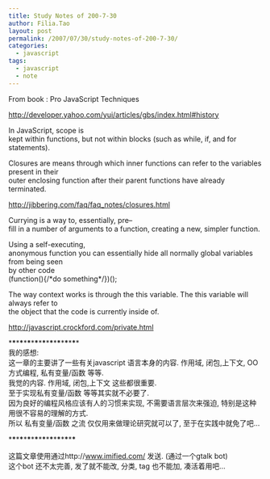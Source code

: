 ```yaml
---
title: Study Notes of 200-7-30
author: Filia.Tao
layout: post
permalink: /2007/07/30/study-notes-of-200-7-30/
categories:
  - javascript
tags:
  - javascript
  - note
---
```

From book : Pro JavaScript Techniques

http://developer.yahoo.com/yui/articles/gbs/index.html#history

In JavaScript, scope is  
kept within functions, but not within blocks (such as while, if, and for statements).

Closures are means through which inner functions can refer to the variables present in their  
outer enclosing function after their parent functions have already terminated.

http://jibbering.com/faq/faq_notes/closures.html

Currying is a way to, essentially, pre–  
fill in a number of arguments to a function, creating a new, simpler function.

Using a self-executing,  
anonymous function you can essentially hide all normally global variables from being seen  
by other code  
(function(){/\*do something\*/})();

The way context works is through the this variable. The this variable will always refer to  
the object that the code is currently inside of.

http://javascript.crockford.com/private.html

\***\***\***\***\***\***\***\***\***\***\***\***\***\***\***\***\***\****  
我的感想:  
这一章的主要讲了一些有关javascript 语言本身的内容. 作用域, 闭包,上下文, OO方式编程, 私有变量/函数 等等.  
我觉的内容. 作用域, 闭包,上下文 这些都很重要.  
至于实现私有变量/函数 等等其实就不必要了.  
因为良好的编程风格应该有人的习惯来实现, 不需要语言层次来强迫, 特别是这种用很不容易的理解的方式.  
所以 私有变量/函数 之流 仅仅用来做理论研究就可以了, 至于在实践中就免了吧&#8230;

\***\***\***\***\***\***\***\***\***\***\***\***\***\***\***\***\***\***

这篇文章使用通过http://www.imified.com/ 发送. (通过一个gtalk bot)  
这个bot 还不太完善, 发了就不能改, 分类, tag 也不能加, 凑活着用吧&#8230;
